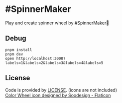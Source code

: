 # #SpinnerMaker

Play and create spinner wheel by [#SpinnerMaker](https://spinner-maker.vercel.app/?labels=1&labels=2&labels=3&labels=4&labels=5)🌈

## Debug

```shell
pnpm install
pnpm dev
open http://localhost:3000?labels=1&labels=2&labels=3&labels=4&labels=5
```

## License

Code is provided by [LICENSE](./LICENSE). (icons are not included)  
[Color Wheel icon designed by Soodesign - Flaticon](https://www.flaticon.com/premium-icon/color-wheel_574974)
